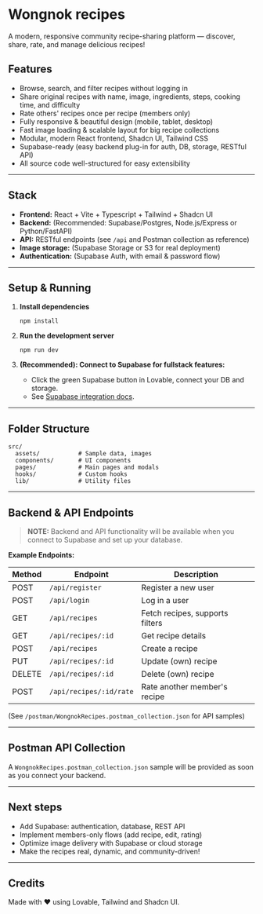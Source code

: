 
# Wongnok recipes

A modern, responsive community recipe-sharing platform — discover, share, rate, and manage delicious recipes!

## Features

- Browse, search, and filter recipes without logging in
- Share original recipes with name, image, ingredients, steps, cooking time, and difficulty
- Rate others' recipes once per recipe (members only)
- Fully responsive & beautiful design (mobile, tablet, desktop)
- Fast image loading & scalable layout for big recipe collections
- Modular, modern React frontend, Shadcn UI, Tailwind CSS
- Supabase-ready (easy backend plug-in for auth, DB, storage, RESTful API)
- All source code well-structured for easy extensibility

---

## Stack

- **Frontend:** React + Vite + Typescript + Tailwind + Shadcn UI
- **Backend:** (Recommended: Supabase/Postgres, Node.js/Express or Python/FastAPI)
- **API:** RESTful endpoints (see `/api` and Postman collection as reference)
- **Image storage:** (Supabase Storage or S3 for real deployment)
- **Authentication:** (Supabase Auth, with email & password flow)

---

## Setup & Running

1. **Install dependencies**

   ```
   npm install
   ```

2. **Run the development server**

   ```
   npm run dev
   ```

3. **(Recommended): Connect to Supabase for fullstack features:**

   - Click the green Supabase button in Lovable, connect your DB and storage.
   - See [Supabase integration docs](https://docs.lovable.dev/integrations/supabase/).

---

## Folder Structure

```
src/
  assets/           # Sample data, images
  components/       # UI components
  pages/            # Main pages and modals
  hooks/            # Custom hooks
  lib/              # Utility files
```

---

## Backend & API Endpoints

> **NOTE:** Backend and API functionality will be available when you connect to Supabase and set up your database.

**Example Endpoints:**

| Method | Endpoint                   | Description                        |
|--------|----------------------------|------------------------------------|
| POST   | `/api/register`            | Register a new user                |
| POST   | `/api/login`               | Log in a user                      |
| GET    | `/api/recipes`             | Fetch recipes, supports filters    |
| GET    | `/api/recipes/:id`         | Get recipe details                 |
| POST   | `/api/recipes`             | Create a recipe                    |
| PUT    | `/api/recipes/:id`         | Update (own) recipe                |
| DELETE | `/api/recipes/:id`         | Delete (own) recipe                |
| POST   | `/api/recipes/:id/rate`    | Rate another member's recipe       |

(See `/postman/WongnokRecipes.postman_collection.json` for API samples)

---

## Postman API Collection

A `WongnokRecipes.postman_collection.json` sample will be provided as soon as you connect your backend.

---

## Next steps

- Add Supabase: authentication, database, REST API
- Implement members-only flows (add recipe, edit, rating)
- Optimize image delivery with Supabase or cloud storage
- Make the recipes real, dynamic, and community-driven!

---

## Credits

Made with ❤️ using Lovable, Tailwind and Shadcn UI.

